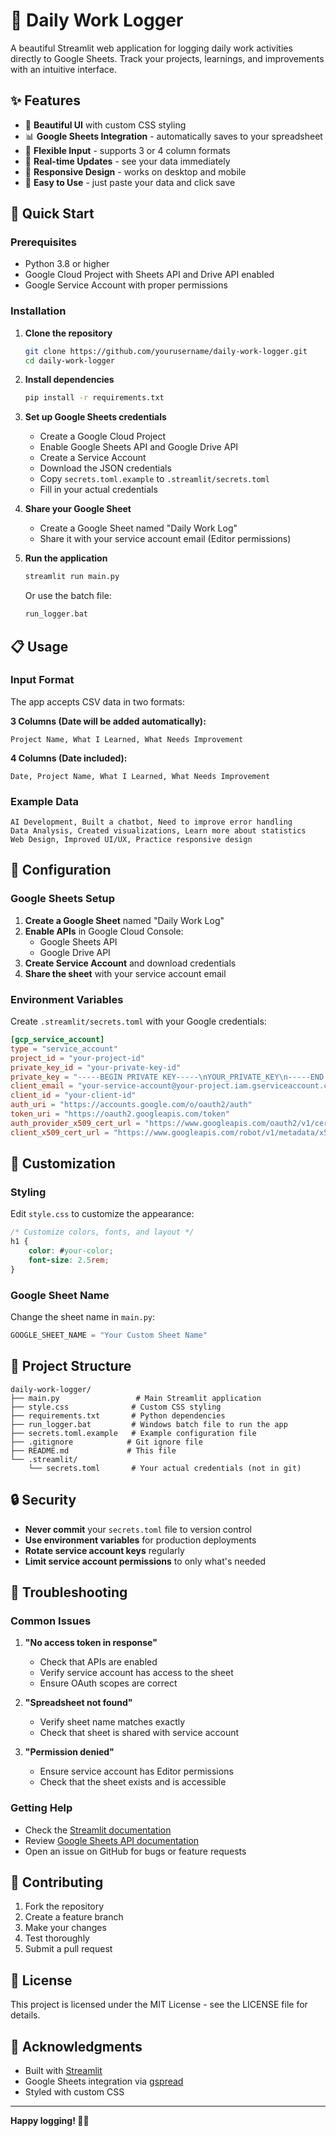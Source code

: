# 📝 Daily Work Logger

A beautiful Streamlit web application for logging daily work activities directly to Google Sheets. Track your projects, learnings, and improvements with an intuitive interface.

## ✨ Features

- 🎨 **Beautiful UI** with custom CSS styling
- 📊 **Google Sheets Integration** - automatically saves to your spreadsheet
- 📝 **Flexible Input** - supports 3 or 4 column formats
- 🔄 **Real-time Updates** - see your data immediately
- 📱 **Responsive Design** - works on desktop and mobile
- 🎯 **Easy to Use** - just paste your data and click save

## 🚀 Quick Start

### Prerequisites

- Python 3.8 or higher
- Google Cloud Project with Sheets API and Drive API enabled
- Google Service Account with proper permissions

### Installation

1. **Clone the repository**
   ```bash
   git clone https://github.com/yourusername/daily-work-logger.git
   cd daily-work-logger
   ```

2. **Install dependencies**
   ```bash
   pip install -r requirements.txt
   ```

3. **Set up Google Sheets credentials**
   - Create a Google Cloud Project
   - Enable Google Sheets API and Google Drive API
   - Create a Service Account
   - Download the JSON credentials
   - Copy `secrets.toml.example` to `.streamlit/secrets.toml`
   - Fill in your actual credentials

4. **Share your Google Sheet**
   - Create a Google Sheet named "Daily Work Log"
   - Share it with your service account email (Editor permissions)

5. **Run the application**
   ```bash
   streamlit run main.py
   ```
   
   Or use the batch file:
   ```bash
   run_logger.bat
   ```

## 📋 Usage

### Input Format

The app accepts CSV data in two formats:

**3 Columns (Date will be added automatically):**
```
Project Name, What I Learned, What Needs Improvement
```

**4 Columns (Date included):**
```
Date, Project Name, What I Learned, What Needs Improvement
```

### Example Data

```
AI Development, Built a chatbot, Need to improve error handling
Data Analysis, Created visualizations, Learn more about statistics
Web Design, Improved UI/UX, Practice responsive design
```

## 🔧 Configuration

### Google Sheets Setup

1. **Create a Google Sheet** named "Daily Work Log"
2. **Enable APIs** in Google Cloud Console:
   - Google Sheets API
   - Google Drive API
3. **Create Service Account** and download credentials
4. **Share the sheet** with your service account email

### Environment Variables

Create `.streamlit/secrets.toml` with your Google credentials:

```toml
[gcp_service_account]
type = "service_account"
project_id = "your-project-id"
private_key_id = "your-private-key-id"
private_key = "-----BEGIN PRIVATE KEY-----\nYOUR_PRIVATE_KEY\n-----END PRIVATE KEY-----\n"
client_email = "your-service-account@your-project.iam.gserviceaccount.com"
client_id = "your-client-id"
auth_uri = "https://accounts.google.com/o/oauth2/auth"
token_uri = "https://oauth2.googleapis.com/token"
auth_provider_x509_cert_url = "https://www.googleapis.com/oauth2/v1/certs"
client_x509_cert_url = "https://www.googleapis.com/robot/v1/metadata/x509/your-service-account%40your-project.iam.gserviceaccount.com"
```

## 🎨 Customization

### Styling

Edit `style.css` to customize the appearance:

```css
/* Customize colors, fonts, and layout */
h1 {
    color: #your-color;
    font-size: 2.5rem;
}
```

### Google Sheet Name

Change the sheet name in `main.py`:

```python
GOOGLE_SHEET_NAME = "Your Custom Sheet Name"
```

## 📁 Project Structure

```
daily-work-logger/
├── main.py                 # Main Streamlit application
├── style.css              # Custom CSS styling
├── requirements.txt       # Python dependencies
├── run_logger.bat         # Windows batch file to run the app
├── secrets.toml.example   # Example configuration file
├── .gitignore            # Git ignore file
├── README.md             # This file
└── .streamlit/
    └── secrets.toml       # Your actual credentials (not in git)
```

## 🔒 Security

- **Never commit** your `secrets.toml` file to version control
- **Use environment variables** for production deployments
- **Rotate service account keys** regularly
- **Limit service account permissions** to only what's needed

## 🐛 Troubleshooting

### Common Issues

1. **"No access token in response"**
   - Check that APIs are enabled
   - Verify service account has access to the sheet
   - Ensure OAuth scopes are correct

2. **"Spreadsheet not found"**
   - Verify sheet name matches exactly
   - Check that sheet is shared with service account

3. **"Permission denied"**
   - Ensure service account has Editor permissions
   - Check that the sheet exists and is accessible

### Getting Help

- Check the [Streamlit documentation](https://docs.streamlit.io/)
- Review [Google Sheets API documentation](https://developers.google.com/sheets/api)
- Open an issue on GitHub for bugs or feature requests

## 🤝 Contributing

1. Fork the repository
2. Create a feature branch
3. Make your changes
4. Test thoroughly
5. Submit a pull request

## 📄 License

This project is licensed under the MIT License - see the LICENSE file for details.

## 🙏 Acknowledgments

- Built with [Streamlit](https://streamlit.io/)
- Google Sheets integration via [gspread](https://github.com/burnash/gspread)
- Styled with custom CSS

---

**Happy logging! 📝✨**

